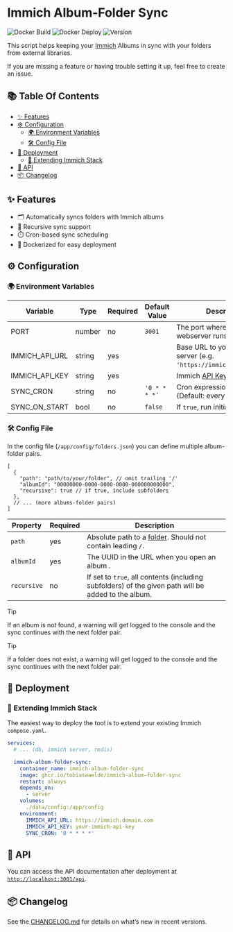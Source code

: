 # Immich Album-Folder Sync

![Docker Build](https://github.com/tobiaswaelde/immich-album-folder-sync/actions/workflows/test-build.yml/badge.svg)
![Docker Deploy](https://github.com/tobiaswaelde/immich-album-folder-sync/actions/workflows/deploy.yml/badge.svg)
![Version](https://img.shields.io/github/v/tag/tobiaswaelde/immich-album-folder-sync?label=version)

This script helps keeping your [Immich](https://immich.app/) Albums in sync with your folders from external libraries.

If you are missing a feature or having trouble setting it up, feel free to create an issue.


## 📚 Table Of Contents <!-- omit in toc -->
- [✨ Features](#-features)
- [⚙️ Configuration](#️-configuration)
  - [🌍 Environment Variables](#-environment-variables)
  - [🛠️ Config File](#️-config-file)
- [🚀 Deployment](#-deployment)
  - [🐋 Extending Immich Stack](#-extending-immich-stack)
- [📡 API](#-api)
- [📦 Changelog](#-changelog)


## ✨ Features

- 🗂️ Automatically syncs folders with Immich albums
- 🔁 Recursive sync support
- ⏱️ Cron-based sync scheduling
- 🐋 Dockerized for easy deployment


## ⚙️ Configuration

### 🌍 Environment Variables
| Variable       | Type   | Required | Default Value | Description                                                                                  |
| -------------- | ------ | -------- | ------------- | -------------------------------------------------------------------------------------------- |
| PORT           | number | no       | `3001`        | The port where the webserver runs on.                                                        |
| IMMICH_API_URL | string | yes      |               | Base URL to your Immich server (e.g. `'https://immich.domain.com'`)                          |
| IMMICH_API_KEY | string | yes      |               | Immich [API Key](https://immich.app/docs/features/command-line-interface#obtain-the-api-key) |
| SYNC_CRON      | string | no       | `'0 * * * *'` | Cron expression to sync (Default: every hour)                                                |
| SYNC_ON_START  | bool   | no       | `false`       | If `true`, run initial sync on start                                                         |



### 🛠️ Config File
In the config file (`/app/config/folders.json`) you can define multiple album-folder pairs.

```jsonc
[
  {
    "path": "path/to/your/folder", // omit trailing '/'
    "albumId": "00000000-0000-0000-0000-000000000000",
    "recursive": true // if true, include subfolders
  },
  // ... (more albums-folder pairs)
]
```

| Property    | Required | Description                                                                                                 |
| ----------- | -------- | ----------------------------------------------------------------------------------------------------------- |
| `path`      | yes      | Absolute path to a [folder](https://immich.app/docs/features/folder-view/). Should not contain leading `/`. |
| `albumId`   | yes      | The UUID in the URL when you open an album .                                                                |
| `recursive` | no       | If set to `true`, all contents (including subfolders) of the given path will be added to the album.         |

> [!TIP]
> If an album is not found, a warning will get logged to the console and the sync continues with the next folder pair.

> [!TIP]
> If a folder does not exist, a warning will get logged to the console and the sync continues with the next folder pair.


## 🚀 Deployment

### 🐋 Extending Immich Stack
The easiest way to deploy the tool is to extend your existing Immich `compose.yaml`.
```yaml
services:
  # ... (db, immich server, redis)

  immich-album-folder-sync:
    container_name: immich-album-folder-sync
    image: ghcr.io/tobiaswaelde/immich-album-folder-sync
    restart: always
    depends_on:
      - server
    volumes:
      ./data/config:/app/config
    environment:
      IMMICH_API_URL: https://immich.domain.com
      IMMICH_API_KEY: your-immich-api-key
      SYNC_CRON: '0 * * * *'

```


## 📡 API

You can access the API documentation after deployment at [`http://localhost:3001/api`](http://localhost:3001/api).


## 📦 Changelog

See the [CHANGELOG.md](./CHANGELOG.md) for details on what’s new in recent versions.